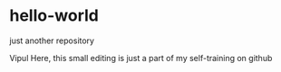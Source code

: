# hello-world
just another repository

Vipul Here, this small editing is just a part of my self-training on github

